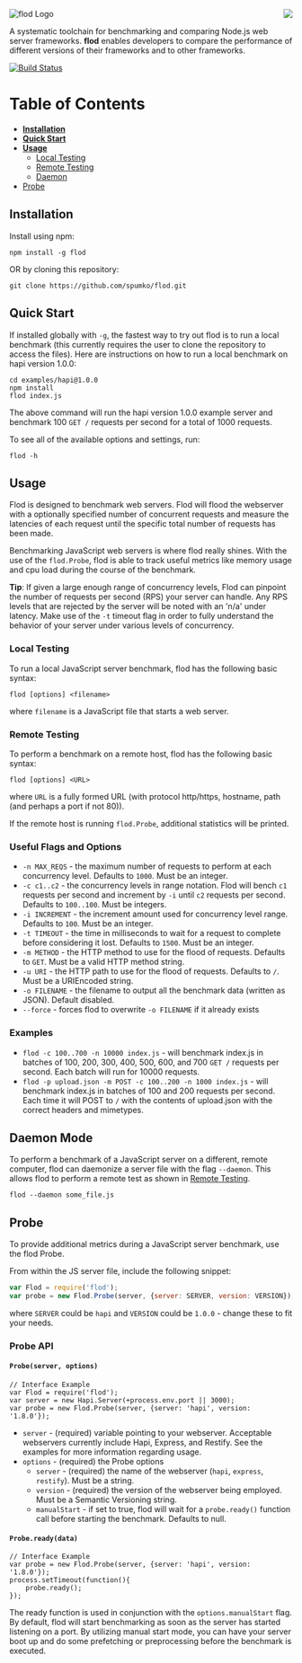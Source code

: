 <a href="https://github.com/spumko"><img src="https://raw.github.com/spumko/spumko/master/images/from.png" align="right" /></a>
![flod Logo](https://raw.github.com/spumko/flod/master/images/flod.png)

A systematic toolchain for benchmarking and comparing Node.js web server frameworks. **flod** enables developers to compare the performance of different versions of their frameworks and to other frameworks.

[![Build Status](https://secure.travis-ci.org/spumko/flod.png)](http://travis-ci.org/spumko/flod)


# Table of Contents

- [**Installation**](#installation)
- [**Quick Start**](#quick-start)
- [**Usage**](#usage)
    - [Local Testing](#local-bench)
    - [Remote Testing](#remote-testing)
    - [Daemon](#daemon)
- [Probe](#probe)


## Installation

Install using npm:

    npm install -g flod

OR by cloning this repository:

    git clone https://github.com/spumko/flod.git


## Quick Start

If installed globally with `-g`, the fastest way to try out flod is to run a local benchmark (this currently requires the user to clone the repository to access the files). Here are instructions on how to run a local benchmark on hapi version 1.0.0:

    cd examples/hapi@1.0.0
    npm install
    flod index.js

The above command will run the hapi version 1.0.0 example server and benchmark 100 `GET /` requests per second for a total of 1000 requests.


To see all of the available options and settings, run:

    flod -h


## Usage

Flod is designed to benchmark web servers. Flod will flood the webserver with a optionally specified number of concurrent requests and measure the latencies of each request until the specific total number of requests has been made.

Benchmarking JavaScript web servers is where flod really shines. With the use of the `flod.Probe`, flod is able to track useful metrics like memory usage and cpu load during the course of the benchmark. 

**Tip**: If given a large enough range of concurrency levels, Flod can pinpoint the number of requests per second (RPS) your server can handle. Any RPS levels that are rejected by the server will be noted with an 'n/a' under latency. Make use of the `-t` timeout flag in order to fully understand the behavior of your server under various levels of concurrency.

### Local Testing

To run a local JavaScript server benchmark, flod has the following basic syntax:

    flod [options] <filename>

where `filename` is a JavaScript file that starts a web server.


### Remote Testing

To perform a benchmark on a remote host, flod has the following basic syntax:

    flod [options] <URL>

where `URL` is a fully formed URL (with protocol http/https, hostname, path (and perhaps a port if not 80)).

If the remote host is running `flod.Probe`, additional statistics will be printed.

### Useful Flags and Options

- `-n MAX_REQS` - the maximum number of requests to perform at each concurrency level. Defaults to `1000`. Must be an integer.
- `-c c1..c2` - the concurrency levels in range notation. Flod will bench `c1` requests per second and increment by `-i` until `c2` requests per second. Defaults to `100..100`. Must be integers.
- `-i INCREMENT` - the increment amount used for concurrency level range. Defaults to `100`. Must be an integer.
- `-t TIMEOUT` - the time in milliseconds to wait for a request to complete before considering it lost. Defaults to `1500`. Must be an integer.
- `-m METHOD` - the HTTP method to use for the flood of requests. Defaults to `GET`. Must be a valid HTTP method string.
- `-u URI` - the HTTP path to use for the flood of requests. Defaults to `/`. Must be a URIEncoded string.
- `-o FILENAME` - the filename to output all the benchmark data (written as JSON). Default disabled. 
- `--force` - forces flod to overwrite `-o FILENAME` if it already exists

### Examples

- `flod -c 100..700 -n 10000 index.js` - will benchmark index.js in batches of 100, 200, 300, 400, 500, 600, and 700 `GET /` requests per second. Each batch will run for 10000 requests.
- `flod -p upload.json -m POST -c 100..200 -n 1000 index.js` - will benchmark index.js in batches of 100 and 200 requests per second. Each time it will POST to `/` with the contents of upload.json with the correct headers and mimetypes.



## Daemon Mode

To perform a benchmark of a JavaScript server on a different, remote computer, flod can daemonize a server file with the flag `--daemon`. This allows flod to perform a remote test as shown in [Remote Testing](#remote-testing).

    flod --daemon some_file.js


## Probe

To provide additional metrics during a JavaScript server benchmark, use the flod Probe.

From within the JS server file, include the following snippet:

```javascript
var Flod = require('flod');
var probe = new Flod.Probe(server, {server: SERVER, version: VERSION});
```

where `SERVER` could be `hapi` and `VERSION` could be `1.0.0` - change these to fit your needs.

### Probe API

#### `Probe(server, options)`

```
// Interface Example
var Flod = require('flod');
var server = new Hapi.Server(+process.env.port || 3000);
var probe = new Flod.Probe(server, {server: 'hapi', version: '1.8.0'});
```

- `server` - (required) variable pointing to your webserver. Acceptable webservers currently include Hapi, Express, and Restify. See the examples for more information regarding usage.
- `options` - (required) the Probe options
    - `server` - (required) the name of the webserver (`hapi`, `express`, `restify`). Must be a string.
    - `version` - (required) the version of the webserver being employed. Must be a Semantic Versioning string.
    - `manualStart` - if set to true, flod will wait for a `probe.ready()` function call before starting the benchmark. Defaults to null.

#### `Probe.ready(data)`

```
// Interface Example
var probe = new Flod.Probe(server, {server: 'hapi', version: '1.8.0'});
process.setTimeout(function(){
    probe.ready();
});
```

The ready function is used in conjunction with the `options.manualStart` flag. By default, flod will start benchmarking as soon as the server has started listening on a port. By utilizing manual start mode, you can have your server boot up and do some prefetching or preprocessing before the benchmark is executed.
